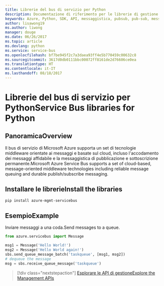 ```yaml
---
title: Librerie del bus di servizio per Python
description: Documentazione di riferimento per le librerie di gestione e client Python per il bus di servizio
keywords: Azure, Python, SDK, API, messaggistica, pubsub, pub-sub, message broker
author: lisawong19
ms.author: liwong
manager: douge
ms.date: 06/26/2017
ms.topic: article
ms.devlang: python
ms.service: service-bus
ms.openlocfilehash: bf7be945f2c7a3daea93ff4e5b770459c00632c8
ms.sourcegitcommit: 3617d0db0111bbc00072ff8161de2d76606ce0ea
ms.translationtype: HT
ms.contentlocale: it-IT
ms.lasthandoff: 08/18/2017
---
```

# <a name="service-bus-libraries-for-python"></a><span data-ttu-id="4a56d-104">Librerie del bus di servizio per Python</span><span class="sxs-lookup"><span data-stu-id="4a56d-104">Service Bus libraries for Python</span></span>

## <a name="overview"></a><span data-ttu-id="4a56d-105">Panoramica</span><span class="sxs-lookup"><span data-stu-id="4a56d-105">Overview</span></span>

<span data-ttu-id="4a56d-106">Il bus di servizio di Microsoft Azure supporta un set di tecnologie middleware orientate ai messaggi e basate sul cloud, incluso l'accodamento dei messaggi affidabile e la messaggistica di pubblicazione e sottoscrizione permanente.</span><span class="sxs-lookup"><span data-stu-id="4a56d-106">Microsoft Azure Service Bus supports a set of cloud-based, message-oriented middleware technologies including reliable message queuing and durable publish/subscribe messaging.</span></span> 

## <a name="install-the-libraries"></a><span data-ttu-id="4a56d-107">Installare le librerie</span><span class="sxs-lookup"><span data-stu-id="4a56d-107">Install the libraries</span></span>
```bash
pip install azure-mgmt-servicebus
```

## <a name="example"></a><span data-ttu-id="4a56d-108">Esempio</span><span class="sxs-lookup"><span data-stu-id="4a56d-108">Example</span></span>
<span data-ttu-id="4a56d-109">Inviare messaggi a una coda.</span><span class="sxs-lookup"><span data-stu-id="4a56d-109">Send messages to a queue.</span></span>

```python
from azure.servicebus import Message

msg1 = Message('Hello World!')
msg2 = Message('Hello World again!')
sbs.send_queue_message_batch('taskqueue', [msg1, msg2])
# dequeue the message
msg = sbs.receive_queue_message('taskqueue')
```
> [!div class="nextstepaction"]
> [<span data-ttu-id="4a56d-110">Esplorare le API di gestione</span><span class="sxs-lookup"><span data-stu-id="4a56d-110">Explore the Management APIs</span></span>](/python/api/overview/azure/servicebus/managementlibrary)

